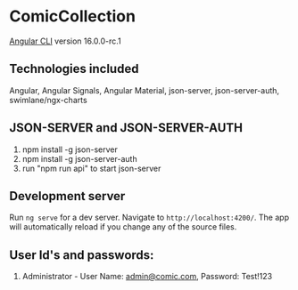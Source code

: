 # ComicCollection

[Angular CLI](https://github.com/angular/angular-cli) version 16.0.0-rc.1

## Technologies included

Angular, Angular Signals, Angular Material, json-server, json-server-auth, swimlane/ngx-charts

## JSON-SERVER and JSON-SERVER-AUTH

1. npm install -g json-server
2. npm install -g json-server-auth
3. run "npm run api" to start json-server

## Development server

Run `ng serve` for a dev server. Navigate to `http://localhost:4200/`. The app will automatically reload if you change any of the source files.

## User Id's and passwords:

1. Administrator - User Name: admin@comic.com, Password: Test!123
